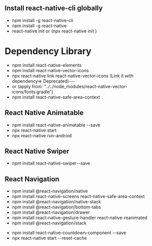 ## Install react-native-cli globally

- npm install -g react-native-cli
- npm install -g react-native
- react-native init <ProjectName> or (npx react-native init <ProjectName>)

# Dependency Library

- npm install react-native-elements
- npm install react-native-vector-icons
- npx react-native link react-native-vector-icons (Link it with dependency=> Deprecated)---
- or (apply from: "../../node_modules/react-native-vector-icons/fonts.gradle")
- npm install react-native-safe-area-context

## React Native Animatable

- npm install react-native-animatable --save
- npx react-native start
- npx react-native run-android

## React Native Swiper

- npm install react-native-swiper--save

## React Navigation

- npm install @react-navigation/native
- npm install react-native-screens react-native-safe-area-context
- npm install @react-navigation/native-stack
- npm install @react-navigation/bottom-tabs
- npm install @react-navigation/drawer
- npm install react-native-gesture-handler react-native-reanimated
- npm install @react-navigation/stack

* npm install react-native-countdown-component --save
* npx react-native start --reset-cache
